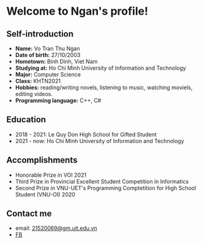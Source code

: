 # Welcome to Ngan's profile!

## Self-introduction
- **Name:** Vo Tran Thu Ngan
- **Date of birth:** 27/10/2003
- **Hometown:** Binh Dinh, Viet Nam
- **Studying at:** Ho Chi Minh University of Information and Technology
- **Major:** Computer Science
- **Class:** KHTN2021
- **Hobbies:** reading/writing novels, listening to music, watching moviels, editing videos.
- **Programming language:** C++, C#
## Education
- 2018 - 2021: Le Quy Don High School for Gifted Student
- 2021 - now: Ho Chi Minh University of Information and Technology

## Accomplishments
- Honorable Prize in VOI 2021
- Third Prize in Provincial Excellent Student Competition in Informatics
- Second Prize in VNU-UET's Programming Comptetition for High School Student (VNU-OI) 2020

## Contact me
- email: 21520069@gm.uit.edu.vn
- [FB](https://www.facebook.com/profile.php?id=100042360408029)
